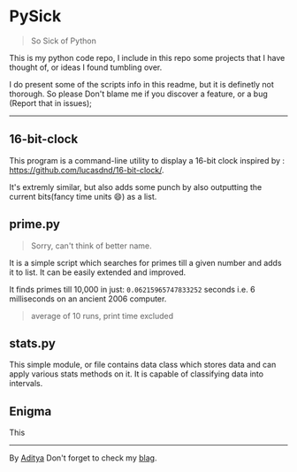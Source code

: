 # PySick

>So Sick of Python

This is my python code repo, I include in this repo some projects that I have thought of, or ideas I found tumbling over.

I do present some of the scripts info in this readme, but it is definetly not thorough. So please Don't blame me if you discover a feature, or a bug (Report that in issues);

---

## 16-bit-clock

This program is a command-line utility to display a 16-bit clock inspired by : https://github.com/lucasdnd/16-bit-clock/.

It's extremly similar, but also adds some punch by also outputting the current bits(fancy time units :smile:) as a list.

## prime.py

> Sorry, can't think of better name.

It is a simple script which searches for primes till a given number and adds it to list. It can be easily extended and improved.

It finds primes till 10,000 in just: `0.06215965747833252` seconds i.e. 6 milliseconds on an ancient 2006 computer.

> average of 10 runs, print time excluded

## stats.py

This simple module, or file contains data class which stores data and can apply various stats methods on it. It is capable of classifying data into intervals.

## Enigma
This

---

By [Aditya](http://adiultra.cf)
Don't forget to check my [blag](http://adilnx.tk).
